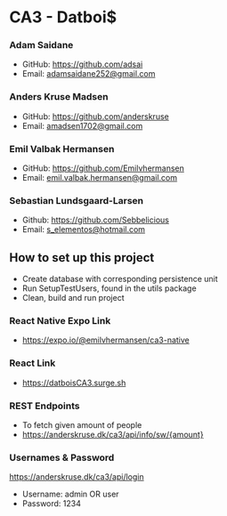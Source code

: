 # CA3 - Datboi$
### Adam Saidane 
- GitHub: https://github.com/adsai
- Email: adamsaidane252@gmail.com

### Anders Kruse Madsen
- GitHub: https://github.com/anderskruse
- Email: amadsen1702@gmail.com

### Emil Valbak Hermansen
- GitHub: https://github.com/Emilvhermansen
- Email: emil.valbak.hermansen@gmail.com

### Sebastian Lundsgaard-Larsen
- Github: https://github.com/Sebbelicious
- Email: s_elementos@hotmail.com

## How to set up this project
- Create database with corresponding persistence unit
- Run SetupTestUsers, found in the utils package
- Clean, build and run project

### React Native Expo Link
- https://expo.io/@emilvhermansen/ca3-native

### React Link
- https://datboisCA3.surge.sh

### REST Endpoints
- To fetch given amount of people
- https://anderskruse.dk/ca3/api/info/sw/{amount}

### Usernames & Password
https://anderskruse.dk/ca3/api/login
- Username: admin OR user
- Password: 1234
